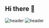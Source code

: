 ## Hi there 👋
![header](https://capsule-render.vercel.app/api?text=Seohyun%Github)
![header](https://capsule-render.vercel.app/api?color=auto)

<!--
**betterb2etr/betterb2etr** is a ✨ _special_ ✨ repository because its `README.md` (this file) appears on your GitHub profile.

Here are some ideas to get you started:

- 🔭 I’m currently working on ...
- 🌱 I’m currently learning ...
- 👯 I’m looking to collaborate on ...
- 🤔 I’m looking for help with ...
- 💬 Ask me about ...
- 📫 How to reach me: ...
- 😄 Pronouns: ...
- ⚡ Fun fact: ...
-->
